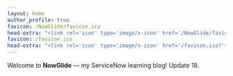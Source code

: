 ```yaml
---
layout: home
author_profile: true
favicon: /NowGlide/favicon.ico
head-extra: "<link rel='icon' type='image/x-icon' href='/NowGlide/favicon.ico?'>"
favicon: /favicon.ico
head-extra: "<link rel='icon' type='image/x-icon' href='/favicon.ico?'>"
---
```


Welcome to **NowGlide** — my ServiceNow learning blog!
Update 18.